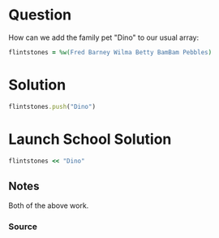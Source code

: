 # Question
How can we add the family pet "Dino" to our usual array:

```ruby
flintstones = %w(Fred Barney Wilma Betty BamBam Pebbles)
```

# Solution
```rb
flintstones.push("Dino")
```

# Launch School Solution


```rb
flintstones << "Dino"
```






## Notes
Both of the above work.

### Source